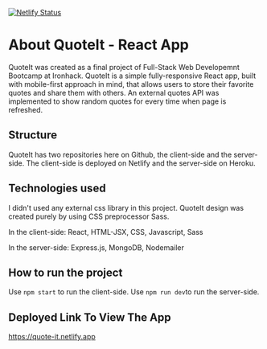 [![Netlify Status](https://api.netlify.com/api/v1/badges/72fa0007-236e-45c0-bed0-966badd8d6c3/deploy-status)](https://app.netlify.com/sites/quote-it/deploys)

# About QuoteIt - React App

QuoteIt was created as a final project of Full-Stack Web Developemnt Bootcamp at Ironhack. 
QuoteIt is a simple fully-responsive React app, built with mobile-first approach in mind, that allows users to store their favorite quotes and share them with others. An external quotes API was implemented to show random quotes for every time when page is refreshed.

## Structure

QuoteIt has two repositories here on Github, the client-side and the server-side. The client-side is deployed on Netlify and the server-side on Heroku. 

## Technologies used

I didn't used any external css library in this project. QuoteIt design was created purely by using CSS preprocessor Sass.

In the client-side: React, HTML-JSX, CSS, Javascript, Sass

In the server-side: Express.js, MongoDB, Nodemailer


## How to run the project

Use `npm start` to run the client-side.
Use `npm run dev`to run the server-side. 

## Deployed Link To View The App

https://quote-it.netlify.app




